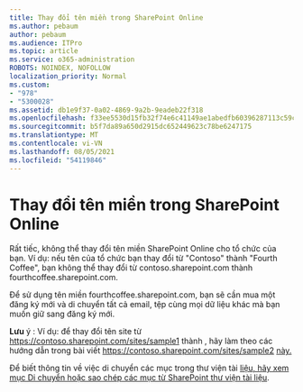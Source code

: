 ```yaml
---
title: Thay đổi tên miền trong SharePoint Online
ms.author: pebaum
author: pebaum
ms.audience: ITPro
ms.topic: article
ms.service: o365-administration
ROBOTS: NOINDEX, NOFOLLOW
localization_priority: Normal
ms.custom:
- "978"
- "5300028"
ms.assetid: db1e9f37-0a02-4869-9a2b-9eadeb22f318
ms.openlocfilehash: f33ee5530d15fb32f74e6c41149ae1abedfb60396287113c59c6b4dc3af24017
ms.sourcegitcommit: b5f7da89a650d2915dc652449623c78be6247175
ms.translationtype: MT
ms.contentlocale: vi-VN
ms.lasthandoff: 08/05/2021
ms.locfileid: "54119846"
---
```

# <a name="change-domain-name-in-sharepoint-online"></a>Thay đổi tên miền trong SharePoint Online

Rất tiếc, không thể thay đổi tên miền SharePoint Online cho tổ chức của bạn. Ví dụ: nếu tên của tổ chức bạn thay đổi từ "Contoso" thành "Fourth Coffee", bạn không thể thay đổi từ contoso.sharepoint.com thành fourthcoffee.sharepoint.com.
  
Để sử dụng tên miền fourthcoffee.sharepoint.com, bạn sẽ cần mua một đăng ký mới và di chuyển tất cả email, tệp cùng mọi dữ liệu khác mà bạn muốn giữ sang đăng ký mới.
  
 **Lưu** ý : Ví dụ: để thay đổi tên site từ https://contoso.sharepoint.com/sites/sample1 thành , hãy làm theo các hướng dẫn trong bài viết https://contoso.sharepoint.com/sites/sample2 [này.](https://docs.microsoft.com/sharepoint/change-site-address) 
  
Để biết thông tin về việc di chuyển các mục trong thư viện tài [liệu, hãy xem mục Di chuyển hoặc sao chép các mục từ SharePoint thư viện tài liệu](https://go.microsoft.com/fwlink/?linkid=2025831).
  